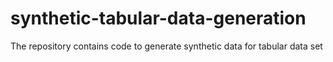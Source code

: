 # synthetic-tabular-data-generation
The repository contains code to generate synthetic data for tabular data set
